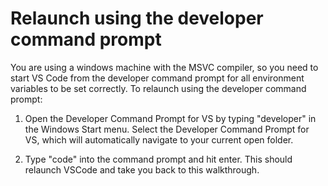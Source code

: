 <h1 data-loc-id="walkthrough.windows.title.open.dev.command.prompt">Relaunch using the developer command prompt</h1>
<p data-loc-id="walkthrough.windows.background.dev.command.prompt"> You are using a windows machine with the MSVC compiler, so you need to start VS Code from the developer command prompt for all environment variables to be set correctly. To relaunch using the developer command prompt:</p>
<ol>
<li><p data-loc-id="walkthrough.open.command.prompt">Open the Developer Command Prompt for VS by typing "developer" in the Windows Start menu. Select the Developer Command Prompt for VS, which will automatically navigate to your current open folder.</p>
</li>
<li><p data-loc-id="walkthrough.windows.press.f5">Type "code" into the command prompt and hit enter. This should relaunch VSCode and take you back to this walkthrough. </p>
</li>
